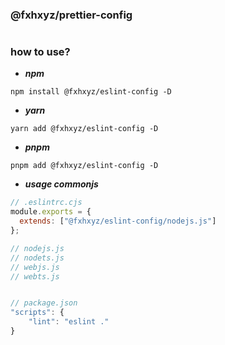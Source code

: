 ### @fxhxyz/prettier-config

#

### how to use?
+ ***npm***
```
npm install @fxhxyz/eslint-config -D
```

+ ***yarn***
```
yarn add @fxhxyz/eslint-config -D
```

+ ***pnpm***
```
pnpm add @fxhxyz/eslint-config -D
```

+ ***usage commonjs***
```js
// .eslintrc.cjs
module.exports = {
  extends: ["@fxhxyz/eslint-config/nodejs.js"]
};

// nodejs.js
// nodets.js
// webjs.js
// webts.js


// package.json
"scripts": {
    "lint": "eslint ."
}
```
